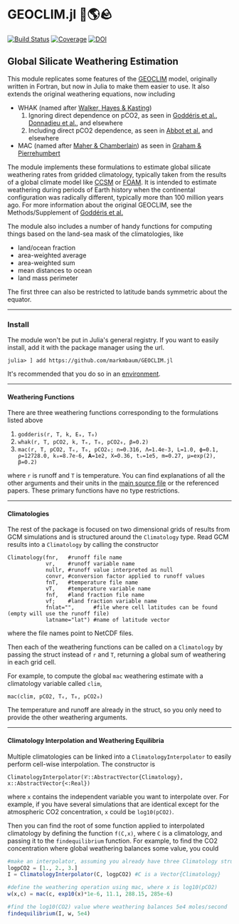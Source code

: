 # GEOCLIM.jl 🌋🌎🪨

[![Build Status](https://github.com/markmbaum/GEOCLIM.jl/workflows/CI/badge.svg)](https://github.com/markmbaum/GEOCLIM.jl/actions)
[![Coverage](https://codecov.io/gh/markmbaum/GEOCLIM.jl/branch/main/graph/badge.svg)](https://codecov.io/gh/markmbaum/GEOCLIM.jl)
[![DOI](https://zenodo.org/badge/DOI/10.5281/zenodo.5784232.svg)](https://doi.org/10.5281/zenodo.5784232)

## Global Silicate Weathering Estimation

This module replicates some features of the [GEOCLIM](https://geoclimmodel.wordpress.com/) model, originally written in Fortran, but now in Julia to make them easier to use. It also extends the original weathering equations, now including
* WHAK (named after [Walker, Hayes & Kasting](http://doi.wiley.com/10.1029/JC086iC10p09776))
	1. Ignoring direct dependence on pCO2, as seen in [Goddéris et al.](https://doi.org/10.1038/ngeo2931), [Donnadieu et al.](https://doi.org/10.1029/2006GC001278), and elsewhere
	2. Including direct pCO2 dependence, as seen in [Abbot et al.](https://doi.org/10.1088/0004-637X/756/2/178) and elsewhere
* MAC (named after [Maher & Chamberlain](https://doi.org/10.1126/science.1250770)) as seen in [Graham & Pierrehumbert](https://doi.org/10.3847/1538-4357/ab9362)

The module implements these formulations to estimate global silicate weathering rates from gridded climatology, typically taken from the results of a global climate model like [CCSM](https://www.cesm.ucar.edu/models/ccsm4.0/) or [FOAM](https://www.mcs.anl.gov/research/projects/foam/). It is intended to estimate weathering during periods of Earth history when the continental configuration was radically different, typically more than 100 million years ago. For more information about the original GEOCLIM, see the Methods/Supplement of [Goddéris et al.](https://doi.org/10.1038/ngeo2931)

The module also includes a number of handy functions for computing things based on the land-sea mask of the climatologies, like
* land/ocean fraction
* area-weighted average
* area-weighted sum
* mean distances to ocean
* land mass perimeter

The first three can also be restricted to latitude bands symmetric about the equator.

------
### Install

The module won't be put in Julia's general registry. If you want to easily install, add it with the package manager using the url.
```
julia> ] add https://github.com/markmbaum/GEOCLIM.jl
```

It's recommended that you do so in an [environment](https://pkgdocs.julialang.org/v1.2/environments/).

------
#### Weathering Functions

There are three weathering functions corresponding to the formulations listed above
1. `godderis(r, T, k, Eₐ, T₀)`
2. `whak(r, T, pCO2, k, Tₑ, T₀, pCO2₀, β=0.2)`
3. `mac(r, T, pCO2, Tₑ, T₀, pCO2₀;
             n=0.316,
             Λ=1.4e-3,
             L=1.0,
             ϕ=0.1,
             ρ=12728.0,
             k₀=8.7e-6,
             𝐀=1e2,
             X=0.36,
             tₛ=1e5,
             m=0.27,
             μ=exp(2),
             β=0.2)`
             
where `r` is runoff and `T` is temperature. You can find explanations of all the other arguments and their units in the [main source file](https://github.com/markmbaum/GEOCLIM.jl/blob/main/src/GEOCLIM.jl) or the referenced papers. These primary functions have no type restrictions.

------
#### Climatologies

The rest of the package is focused on two dimensional grids of results from GCM simulations and is structured around the `Climatology` type. Read GCM results into a `Climatology` by calling the constructor
```
Climatology(fnr,   #runoff file name
            vr,    #runoff variable name
            nullr, #runoff value interpreted as null
            convr, #conversion factor applied to runoff values
            fnT,   #temperature file name
            vT,    #temperature variable name
            fnf,   #land fraction file name
            vf;    #land fraction variable name
            fnlat="",      #file where cell latitudes can be found (empty will use the runoff file)
            latname="lat") #name of latitude vector
```
where the file names point to NetCDF files.

Then each of the weathering functions can be called on a `Climatology` by passing the struct instead of `r` and `T`, returning a global sum of weathering in each grid cell.

For example, to compute the global `mac` weathering estimate with a climatology variable called `clim`,
```
mac(clim, pCO2, Tₑ, T₀, pCO2₀)
```
The temperature and runoff are already in the struct, so you only need to provide the other weathering arguments.

------
#### Climatology Interpolation and Weathering Equilibria

Multiple climatologies can be linked into a `ClimatologyInterpolator` to easily perform cell-wise interpolation. The constructor is
```
ClimatologyInterpolator(𝒞::AbstractVector{Climatology}, x::AbstractVector{<:Real})
```
where `x` contains the independent variable you want to interpolate over. For example, if you have several simulations that are identical except for the atmospheric CO2 concentration, `x` could be `log10(pCO2)`.

Then you can find the root of some function applied to interpolated climatology by defining the function `f(C,x)`, where `C` is  a climatology, and passing it to the `findequilibrium` function. For example, to find the CO2 concentration where global weathering balances some value, you could
```julia
#make an interpolator, assuming you already have three Climatology structs
logpCO2 = [1., 2., 3.]
I = ClimatologyInterpolator(C, logpCO2) #C is a Vector{Climatology}

#define the weathering operation using mac, where x is log10(pCO2)
w(x,c) = mac(c, exp10(x)*1e-6, 11.1, 288.15, 285e-6)

#find the log10(CO2) value where weathering balances 5e4 moles/second
findequilibrium(I, w, 5e4)
```
